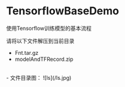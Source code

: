 # TensorflowBaseDemo
使用Tensorflow训练模型的基本流程

请将以下文件解压到当前目录
- Fnt.tar.gz
- modelAndTFRecord.zip
<br>
- 文件目录图：
![ls](/ls.jpg)
